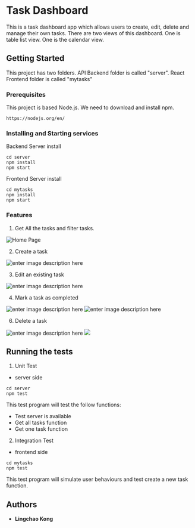 ﻿
# Task Dashboard

This is a task dashboard app which allows users to create, edit, delete and manage their own tasks. There are two views of this dashboard. One is table list view. One is the calendar view.


## Getting Started

This project has two folders. API Backend folder is called "server". React Frontend folder is called "mytasks"

### Prerequisites

This project is based Node.js. We need to download and install npm.

```
https://nodejs.org/en/
```

### Installing and Starting services

Backend Server install


```
cd server
npm install
npm start
```

Frontend Server install

```
cd mytasks
npm install
npm start
```
### Features
1. Get All the tasks and filter tasks.

![Home Page](https://lh3.googleusercontent.com/sjbCAPlomJRUnPFj94vYMY5RtcNWbSjulA_lXCjM03HnlG0tBWlGXAfuyfv_EBeFo5StB8nD2HJk)

2. Create a task

![enter image description here](https://lh3.googleusercontent.com/S4BknFt58xF4EjM4YhBwSZVzTThz1ILOFPvX-zAvCVUQRrZbxtpfxHyFj0crhTrEKA9OEBlH25LL)

3. Edit an existing task

![enter image description here](https://lh3.googleusercontent.com/JR7gdKFKOZDl3jNwXQlPHEVG6k7K0SZHJGbjmqMbasYJeEEIDelXhDT7qJrmlleiZHGa1_N-xFqU)

4. Mark a task as completed

![enter image description here](https://lh3.googleusercontent.com/sHrFGIbVHGLxdvj7HkNBlzFI2CRM7maVZQ0mwy8sBhE9Rll_LFJAEjb2ol3jdLub2u2QLAkQuNZo)
![enter image description here](https://lh3.googleusercontent.com/030UHEhGnwOL9QDMROZduu2bnDvE71tVOBg_uygJDsx6nBrM9eXLn9_DoyS3no7YMfelj_mfVncj)

6. Delete a task

![enter image description here](https://lh3.googleusercontent.com/lSpRYwDKwaULV1zcR1xfNkfLb6Iesoz5aKVF9U8AV7wZmwtsGFaH111gp5SMI4izMvejqsBePhXV)
![](https://lh3.googleusercontent.com/Fco9yi8bAGR5uH7i9cg7Hu7z4hciK-DBp6C6uZhcerK3Pg3h_4LWN5Chyt5KtHaEQBSFzVEK_fOX)


## Running the tests
 1. Unit Test 
 - server side
```
cd server
npm test
```
This test program will test the follow functions:
 - Test server is available
 - Get all tasks function
 - Get one task function

2. Integration Test
- frontend side
```
cd mytasks
npm test
```
This test program will simulate user behaviours and test create a new task function.


## Authors

* **Lingchao Kong** 
